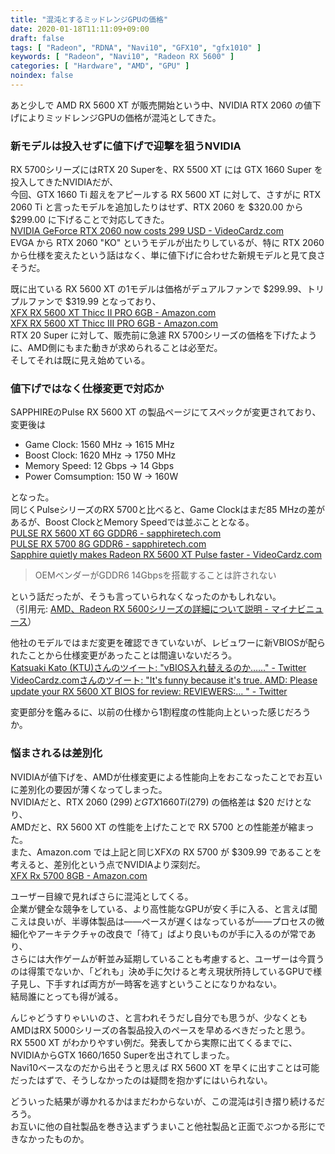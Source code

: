 ```yaml
---
title: "混沌とするミッドレンジGPUの価格"
date: 2020-01-18T11:11:09+09:00
draft: false
tags: [ "Radeon", "RDNA", "Navi10", "GFX10", "gfx1010" ]
keywords: [ "Radeon", "Navi10", "Radeon RX 5600" ]
categories: [ "Hardware", "AMD", "GPU" ]
noindex: false
---
```


あと少しで AMD RX 5600 XT が販売開始という中、NVIDIA RTX 2060 の値下げによりミッドレンジGPUの価格が混沌としてきた。  

### 新モデルは投入せずに値下げで迎撃を狙うNVIDIA
RX 5700シリーズにはRTX 20 Superを、RX 5500 XT には GTX 1660 Super を投入してきたNVIDIAだが、  
今回、GTX 1660 Ti 超えをアピールする RX 5600 XT に対して、さすがに RTX 2060 Ti と言ったモデルを追加したりはせず、RTX 2060 を $320.00 から $299.00 に下げることで対応してきた。  
[NVIDIA GeForce RTX 2060 now costs 299 USD - VideoCardz.com](https://videocardz.com/84309/nvidia-geforce-rtx-2060-now-costs-299-usd)  
EVGA から RTX 2060 "KO" というモデルが出たりしているが、特に RTX 2060 から仕様を変えたという話はなく、単に値下げに合わせた新規モデルと見て良さそうだ。  

既に出ている RX 5600 XT の1モデルは価格がデュアルファンで $299.99、トリプルファンで $319.99 となっており、  
[XFX RX 5600 XT Thicc II PRO 6GB - Amazon.com](https://www.amazon.com/dp/B083FWMZ8Z)  
[XFX RX 5600 XT Thicc III PRO 6GB - Amazon.com](https://www.amazon.com/dp/B083FXQMS8)  
RTX 20 Super に対して、販売前に急遽 RX 5700シリーズの価格を下げたように、AMD側にもまた動きが求められることは必至だ。  
そしてそれは既に見え始めている。  

### 値下げではなく仕様変更で対応か
SAPPHIREのPulse RX 5600 XT の製品ページにてスペックが変更されており、変更後は  

 * Game Clock: 1560 MHz -> 1615 MHz  
 * Boost Clock: 1620 MHz -> 1750 MHz  
 * Memory Speed: 12 Gbps -> 14 Gbps  
 * Power Comsumption: 150 W -> 160W

となった。  
同じくPulseシリーズのRX 5700と比べると、Game Clockはまだ85 MHzの差があるが、Boost ClockとMemory Speedでは並ぶこととなる。  
[PULSE RX 5600 XT 6G GDDR6 - sapphiretech.com](https://www.sapphiretech.com/en/consumer/pulse-radeon-rx-5600-xt-6g-gddr6)  
[PULSE RX 5700 8G GDDR6 - sapphiretech.com](https://www.sapphiretech.com/en/consumer/pulse-radeon-rx-5700-8g-gddr6)  
[Sapphire quietly makes Radeon RX 5600 XT Pulse faster - VideoCardz.com](https://videocardz.com/newz/sapphire-quietly-makes-radeon-rx-5600-xt-pulse-faster)  

 > OEMベンダーがGDDR6 14Gbpsを搭載することは許されない

という話だったが、そうも言っていられなくなったのかもしれない。  
（引用元: [AMD、Radeon RX 5600シリーズの詳細について説明 - マイナビニュース](https://news.mynavi.jp/article/20200114-953980/)）  

他社のモデルではまだ変更を確認できていないが、レビュワーに新VBIOSが配られたことから仕様変更があったことは間違いないだろう。  
[Katsuaki Kato (KTU)さんのツイート: "vBIOS入れ替えるのか……" - Twitter](https://twitter.com/kato_kats/status/1217639168165044224)  
[VideoCardz.comさんのツイート: "It's funny because it's true. AMD: Please update your RX 5600 XT BIOS for review: REVIEWERS:… " - Twitter](https://twitter.com/VideoCardz/status/1218232335176552449)  

変更部分を鑑みるに、以前の仕様から1割程度の性能向上といった感じだろうか。  

### 悩まされるは差別化

NVIDIAが値下げを、AMDが仕様変更による性能向上をおこなったことでお互いに差別化の要因が薄くなってしまった。  
NVIDIAだと、RTX 2060 ($299) と GTX 1660 Ti ($279) の価格差は $20 だけとなり、  
AMDだと、RX 5600 XT の性能を上げたことで RX 5700 との性能差が縮まった。  
また、Amazon.com では上記と同じXFXの RX 5700 が $309.99 であることを考えると、差別化という点でNVIDIAより深刻だ。  
[XFX Rx 5700 8GB - Amazon.com](https://www.amazon.com/dp/B07XVMXBQW)  

ユーザー目線で見ればさらに混沌としてくる。  
企業が健全な競争をしている、より高性能なGPUが安く手に入る、と言えば聞こえは良いが、半導体製品は――ペースが遅くはなっているが――プロセスの微細化やアーキテクチャの改良で「待て」ばより良いものが手に入るのが常であり、  
さらには大作ゲームが軒並み延期していることも考慮すると、ユーザーは今買うのは得策でないか、「どれも」決め手に欠けると考え現状所持しているGPUで様子見し、下手すれば両方が一時客を逃すということになりかねない。  
結局誰にとっても得が減る。  

<span class="hide">んじゃどうすりゃいいのさ、と言われそうだし自分でも思うが、少なくともAMDはRX 5000シリーズの各製品投入のペースを早めるべきだったと思う。  
RX 5500 XT がわかりやすい例だ。発表してから実際に出てくるまでに、NVIDIAからGTX 1660/1650 Superを出されてしまった。  
Navi10ベースなのだから出そうと思えば RX 5600 XT を早くに出すことは可能だったはずで、そうしなかったのは疑問を抱かずにはいられない。</span>

どういった結果が導かれるかはまだわからないが、この混沌は引き摺り続けるだろう。  
お互いに他の自社製品を巻き込まずうまいこと他社製品と正面でぶつかる形にできなかったものか。  
